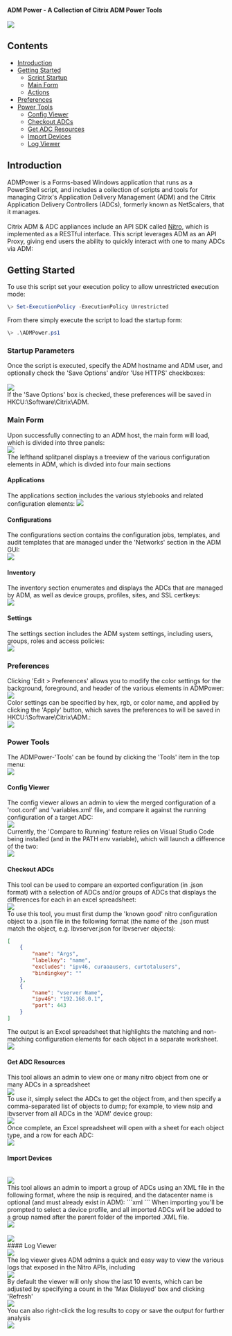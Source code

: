 __ADM Power - A Collection of Citrix ADM Power Tools__
<br><br><img src=".\images\ADMPower.png"/><br>
## Contents
+ [Introduction](#intro)
+ [Getting Started](#gettingstarted)
    - [Script Startup](#startup)
    - [Main Form](#mainform)
    - [Actions](#actions)
+ [Preferences](#prefs)
+ [Power Tools](#powertools)
    - [Config Viewer](#configviewer)
    - [Checkout ADCs](#checkadcs)
    - [Get ADC Resources](#getadcresources)
    - [Import Devices](#importdevices)
    - [Log Viewer](#logviewer)
<a name="intro"></a>
## Introduction
ADMPower is a Forms-based Windows application that runs as a PowerShell script, and includes a collection of scripts and tools for managing Citrix's Application Delivery Management (ADM) and the Citrix Application Delivery Controllers (ADCs), formerly known as NetScalers, that it manages.
<br><br>
Citrix ADM & ADC appliances include an API SDK called [Nitro](https://www.citrix.com/community/citrix-developer/netscaler/nitro-sdk.html), which is implemented as a RESTful interface.
This script leverages ADM as an API Proxy, giving end users the ability to quickly interact with one to many ADCs via ADM:
<a name="gettingstarted"></a>
## Getting Started
To use this script set your execution policy to allow unrestricted execution mode:
```powershell 
\> Set-ExecutionPolicy -ExecutionPolicy Unrestricted
```
From there simply execute the script to load the startup form:
```powershell
\> .\ADMPower.ps1
```
<a name="startup"></a>
### Startup Parameters
Once the script is executed, specify the ADM hostname and ADM user, and optionally check the 'Save Options' and/or 'Use HTTPS' checkboxes:<br>
<br>
<img src=".\images\startup.png"/>
<br>
If the 'Save Options' box is checked, these preferences will be saved in HKCU:\Software\Citrix\ADM.
<a name="mainform"></a>
### Main Form
Upon successfully connecting to an ADM host, the main form will load, which is divided into three panels:<br>
<img src=".\images\mainform.png"/>
<br>
The lefthand splitpanel displays a treeview of the various configuration elements in ADM, which is divded into four main sections
#### Applications 
The applications section includes the various stylebooks and related configuration elements:
<img src=".\images\applications.png"/>
#### Configurations
The configurations section contains the configuration jobs, templates, and audit templates that are managed under the 'Networks' section in the ADM GUI:<br>
<img src=".\images\configs.png"/>
#### Inventory
The inventory section enumerates and displays the ADCs that are managed by ADM, as well as device groups, profiles, sites, and SSL certkeys:
<br>
<img src=".\images\inventory.png"/>
#### Settings
The settings section includes the ADM system settings, including users, groups, roles and access policies:
<br>
<img src=".\images\settings.png"/>
<br>
<a name="prefs"></a>
### Preferences
Clicking 'Edit > Preferences' allows you to modify the color settings for the background, foreground, and header of the various elements in ADMPower:
<br>
<img src=".\images\edit_preferences.png"/>
<br>
Color settings can be specified by hex, rgb, or color name, and applied by clicking the 'Apply' button, which saves the preferences to will be saved in HKCU:\Software\Citrix\ADM.:
<br>
<img src=".\images\colors.png"/>
<a name="powertools"></a>
### Power Tools
The ADMPower-'Tools' can be found by clicking the 'Tools' item in the top menu:
<br>
<img src=".\images\config_viewer.png"/>
<br>
<a name="configviewer"></a>
#### Config Viewer
The config viewer allows an admin to view the merged configuration of a 'root.conf' and 'variables.xml' file, and compare it against the running configuration of a target ADC:
<br>
<img src=".\images\configviewer.png"/>
<br>
Currently, the 'Compare to Running' feature relies on Visual Studio Code being installed (and in the PATH env variable), which will launch a difference of the two:
<br>
<img src=".\images\diff.png"/>
<br>
<a name="checkadcs"></a>
#### Checkout ADCs
This tool can be used to compare an exported configuration (in .json format) with a selection of ADCs and/or groups of ADCs that displays the differences for each in an excel spreadsheet:
<br>
<img src=".\images\checkout_adc.png"/>
<br>
To use this tool, you must first dump the 'known good' nitro configuration object to a .json file in the following format (the name of the .json must match the object, e.g. lbvserver.json for lbvserver objects):
```json
[
    {
        "name": "Args",
        "labelkey": "name",
        "excludes": "ipv46, curaaausers, curtotalusers",
        "bindingkey": ""
    },
    {
        "name": "vserver Name",
        "ipv46": "192.168.0.1",
        "port": 443
    }
]
```
The output is an Excel spreadsheet that highlights the matching and non-matching configuration elements for each object in a separate worksheet.
<br>
<img src=".\images\lbvserver.png"/>
<br>
<a name="getadcresources"></a>
#### Get ADC Resources
This tool allows an admin to view one or many nitro object from one or many ADCs in a spreadsheet
<br>
<img src=".\images\get_adc_resources.png"/>
<br>
To use it, simply select the ADCs to get the object from, and then specify a comma-separated list of objects to dump; for example, to view nsip and lbvserver from all ADCs in the 'ADM' device group:
<br>
<img src=".\images\get-resources.png"/>
<br>
Once complete, an Excel spreadsheet will open with a sheet for each object type, and a row for each ADC:
<br>
<img src=".\images\get-resource-output.png"/>
<br>
<a name="importdevices"></a>
#### Import Devices
<br>
<img src=".\images\import_devices.png"/>
<br>
This tool allows an admin to import a group of ADCs using an XML file in the following format, where the nsip is required, and the datacenter name is optional (and must already exist in ADM):
```xml
<?xml version="1.0" encoding="UTF-8"?>
<!DOCTYPE properties SYSTEM "inputfile.dtd"[]>
<properties>
    <global>
        <param name="name" value="value" />
    </global>
    <device name="192.168.86.11">
        <param name="hostname" value="adc1"/>
        <param name="nsip" value="192.168.86.11"/>        
        <param name="datacenter" value="dc1"/>
        <param name="group" value="group1"/>
    </device>
    <device name="192.168.86.12">
        <param name="hostname" value="adc2"/>
        <param name="nsip" value="192.168.86.12"/>
        <param name="datacenter" value="dc2"/>
        <param name="group" value="group2"/>
    </device>
</properties>
```
When importing you'll be prompted to select a device profile, and all imported ADCs will be added to a group named after the parent folder of the imported .XML file.
<br>
<img src=".\images\device_profile.png"/>
<br>
<br>
<img src=".\images\added_adcs.png"/>
<br>
<a name="logviewer"></a>
#### Log Viewer
<br>
<img src=".\images\log_viewer.png"/>
<br>
The log viewer gives ADM admins a quick and easy way to view the various logs that exposed in the Nitro APIs, including 
<br>
<img src=".\images\log_types.png"/>
<br>
By default the viewer will only show the last 10 events, which can be adjusted by specifying a count in the 'Max Dislayed' box and clicking 'Refresh'
<br>
<img src=".\images\logs.png"/>
<br>
You can also right-click the log results to copy or save the output for further analysis
<br>
<img src=".\images\log_right-click.png"/>
<br>